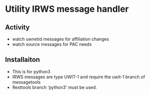 # Utility IRWS message handler

## Activity

* watch uwnetid messages for affiliation changes
* watch source messages for PAC needs

## Installaiton

* This is for python3
* IRWS messages are type UWIT-1 and require the uwit-1 branch of messagetools
* Resttools branch 'python3' must be used.

